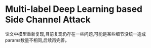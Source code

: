 # Multi-label Deep Learning based Side Channel Attack

论文中模型重新复现,目前复现仍存在一些问题,可能是某些细节没统一造成params数量不相同,后续再完善。